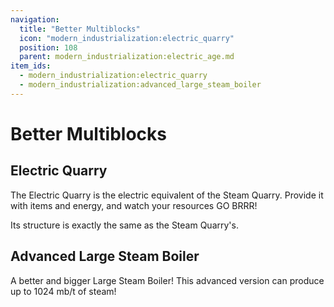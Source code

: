 ```yaml
---
navigation:
  title: "Better Multiblocks"
  icon: "modern_industrialization:electric_quarry"
  position: 108
  parent: modern_industrialization:electric_age.md
item_ids:
  - modern_industrialization:electric_quarry
  - modern_industrialization:advanced_large_steam_boiler
---
```


# Better Multiblocks

## Electric Quarry

<GameScene zoom="2" interactive={true} fullWidth={true}>
    <MultiblockShape controller="electric_quarry" />
</GameScene>

The Electric Quarry is the electric equivalent of the Steam Quarry. Provide it with items and energy, and watch your resources GO BRRR!

Its structure is exactly the same as the Steam Quarry's.

<Recipe id="modern_industrialization:electric_age/machine/electric_quarry_asbl" />

## Advanced Large Steam Boiler

<GameScene zoom="2" interactive={true} fullWidth={true}>
    <MultiblockShape controller="advanced_large_steam_boiler" />
</GameScene>

A better and bigger Large Steam Boiler! This advanced version can produce up to 1024 mb/t of steam!

<Recipe id="modern_industrialization:electric_age/machine/advanced_large_steam_boiler_asbl" />

